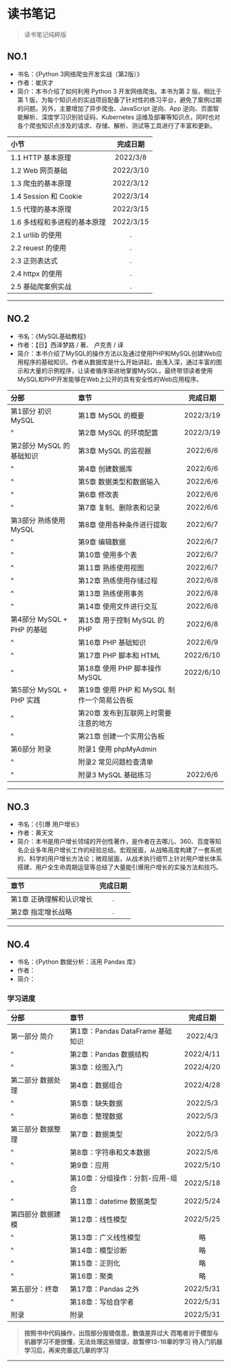 # 读书笔记

> 读书笔记纯粹版

## NO.1

- 书名：《Python 3网络爬虫开发实战（第2版）》
- 作者：崔庆才
- 简介：本书介绍了如何利用 Python 3 开发网络爬虫。本书为第 2 版，相比于第 1 版，为每个知识点的实战项目配备了针对性的练习平台，避免了案例过期的问题。另外，主要增加了异步爬虫、JavaScript 逆向、App 逆向、页面智能解析、深度学习识别验证码、Kubernetes 运维及部署等知识点，同时也对各个爬虫知识点涉及的请求、存储、解析、测试等工具进行了丰富和更新。

|小节|完成日期|
|:----|:----:|
|1.1 HTTP 基本原理|2022/3/8|
|1.2 Web 网页基础|2022/3/10|
|1.3 爬虫的基本原理|2022/3/12|
|1.4 Session 和 Cookie |2022/3/14|
|1.5 代理的基本原理|2022/3/15|
|1.6 多线程和多进程的基本原理|2022/3/15|
|2.1 urllib 的使用|.|
|2.2 reuest 的使用|.|
|2.3 正则表达式|.|
|2.4 httpx 的使用|.|
|2.5 基础爬案例实战|.|

---

## NO.2

- 书名：《MySQL基础教程》
- 作者：【日】西泽梦路 / 著、   卢克贵 / 译
- 简介：本书介绍了MySQL的操作方法以及通过使用PHP和MySQL创建Web应用程序的基础知识。作者从数据库是什么开始讲起，由浅入深，通过丰富的图示和大量的示例程序，让读者循序渐进地掌握MySQL，最终带领读者使用MySQL和PHP开发能够在Web上公开的具有安全性的Web应用程序。

|分部|章节|完成日期|
|:----|:----|:----:|
|第1部分 初识 MySQL|第1章 MySQL 的概要|2022/3/19|
|^|第2章 MySQL 的环境配置|2022/3/19|
|第2部分 MySQL 的基础知识|第3章 MySQL 的监视器|2022/6/6|
|^|第4章 创建数据库|2022/6/6|
|^|第5章 数据类型和数据输入|2022/6/6|
|^|第6章 修改表|2022/6/6|
|^|第7章 复制、删除表和记录|2022/6/6|
|第3部分 熟练使用 MySQL|第8章 使用各种条件进行提取|2022/6/7|
|^|第9章 编辑数据|2022/6/7|
|^|第10章 使用多个表|2022/6/7|
|^|第11章 熟练使用视图|2022/6/7|
|^|第12章 熟练使用存储过程|2022/6/8|
|^|第13章 熟练使用事务|2022/6/8|
|^|第14章 使用文件进行交互|2022/6/8|
|第4部分 MySQL + PHP 的基础|第15章 用于控制 MySQL 的 PHP|2022/6/8|
|^|第16章 PHP 基础知识|2022/6/9|
|^|第17章 PHP 脚本和 HTML|2022/6/10|
|^|第18章 使用 PHP 脚本操作 MySQL|2022/6/10|
|第5部分 MySQL + PHP 实践|第19章 使用 PHP 和 MySQL 制作一个简易公告板||
|^|第20章 发布到互联网上时需要注意的地方||
|^|第21章 创建一个实用公告板||
|第6部分 附录|附录1 使用 phpMyAdmin||
|^|附录2 常见问题检查清单||
|^|附录3 MySQL 基础练习|2022/6/6|

---

## NO.3

- 书名：《引爆 用户增长》
- 作者：黄天文
- 简介：本书是用户增长领域的开创性著作，是作者在去哪儿、360、百度等知名企业多年用户增长工作的经验总结。宏观层面，从战略高度构建了一套系统的、科学的用户增长方法论；微观层面，从战术执行细节上针对用户增长体系搭建、用户全生命周期运营等总结了大量能引爆用户增长的实操方法和技巧。

|章节|完成日期|
|:----|:----:|
|第1章 正确理解和认识增长|.|
|第2章 指定增长战略|.|

---

## NO.4

- 书名：《Python 数据分析：活用 Pandas 库》
- 作者：
- 简介：
  
### 学习进度

|分部|章节|完成日期|
|:----|:----|:----:|
|第一部分 简介|第1章：Pandas DataFrame 基础知识|2022/4/3|
|^|第2章：Pandas 数据结构|2022/4/11|
|^|第3章：绘图入门|2022/4/20|
|第二部分 数据处理|第4章：数据组合|2022/4/28|
|^|第5章：缺失数据|2022/5/3|
|^|第6章：整理数据|2022/5/3|
|第三部分 数据整理|第7章：数据类型|2022/5/3|
|^|第8章：字符串和文本数据|2022/5/6|
|^|第9章：应用|2022/5/10|
|^|第10章：分组操作：分割-应用-组合|2022/5/18|
|^|第11章：datetime 数据类型|2022/5/24|
|第四部分 数据建模|第12章：线性模型|2022/5/25|
|^|第13章：广义线性模型|略|
|^|第14章：模型诊断|略|
|^|第15章：正则化|略|
|^|第16章：聚类|略|
|第五部分：终章|第17章：Pandas 之外|2022/5/31|
|^|第18章：写给自学者|2022/5/31|
|附录|附录|2022/5/31|

> **按照书中代码操作，出现部分报错信息，数值差异过大**
> **而笔者对于模型与机器学习不是很懂，无法处理这些错误，故暂停13-16章的学习**
> **待入门机器学习后，再来完善这几章的学习**

---
